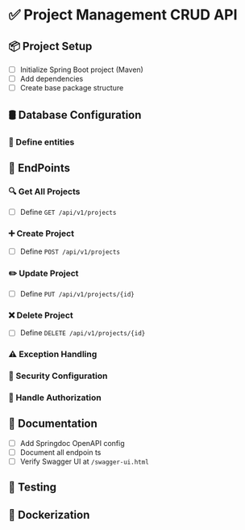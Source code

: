 # ✅ Project Management CRUD API

## 📦 Project Setup
- [ ] Initialize Spring Boot project (Maven)
- [ ] Add dependencies
- [ ] Create base package structure

## 🛢️ Database Configuration

### 📐 Define entities

## 🧱 EndPoints

### 🔍 Get All Projects
- [ ] Define `GET /api/v1/projects`

### ➕ Create Project
- [ ] Define `POST /api/v1/projects`

### ✏️ Update Project
- [ ] Define `PUT /api/v1/projects/{id}`

### ❌ Delete Project
- [ ] Define `DELETE /api/v1/projects/{id}`

### ⚠️ Exception Handling

### 🔐 Security Configuration

### 🔑 Handle Authorization

## 📘 Documentation
- [ ] Add Springdoc OpenAPI config
- [ ] Document all endpoin ts
- [ ] Verify Swagger UI at `/swagger-ui.html`

## 🧪 Testing

## 🐳 Dockerization
